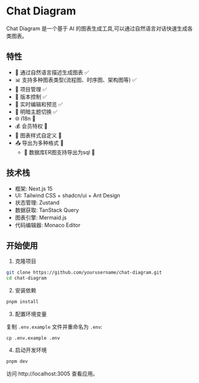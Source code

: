 

# Chat Diagram

Chat Diagram 是一个基于 AI 的图表生成工具,可以通过自然语言对话快速生成各类图表。

## 特性

- 💬 通过自然语言描述生成图表 ✅
- 📊 支持多种图表类型(流程图、时序图、架构图等) ✅
- 📁 项目管理 ✅
- 🔄 版本控制 ✅
- 📝 实时编辑和预览 ✅
- 📂 明暗主题切换 ✅
- 🌐 i18n 🚧
- 💰 会员特权 🚧
- 🎨 图表样式自定义 🚧
- 📤 导出为多种格式 🚧
  - 💾 数据库ER图支持导出为sql 🚧

## 技术栈

- 框架: Next.js 15
- UI: Tailwind CSS + shadcn/ui + Ant Design
- 状态管理: Zustand
- 数据获取: TanStack Query
- 图表引擎: Mermaid.js
- 代码编辑器: Monaco Editor

## 开始使用

1. 克隆项目
```bash
git clone https://github.com/yourusername/chat-diagram.git
cd chat-diagram
```
2. 安装依赖
```bash
pnpm install
```
3. 配置环境变量

复制 `.env.example` 文件并重命名为 `.env`:
```
cp .env.example .env
```
4. 启动开发环境
```bash
pnpm dev
```
访问 http://localhost:3005 查看应用。


